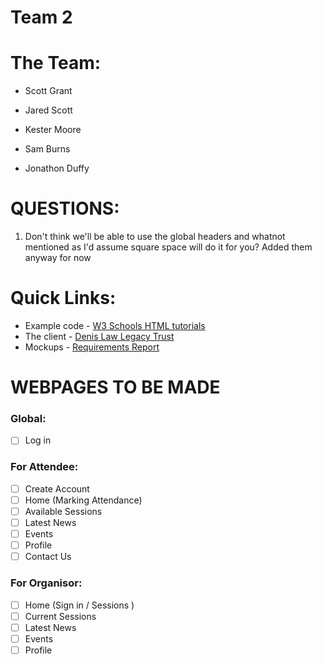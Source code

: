 # Team 2

# The Team:
* Scott Grant

* Jared Scott

* Kester Moore

* Sam Burns

* Jonathon Duffy

# QUESTIONS:
1. Don't think we'll be able to use the global headers and whatnot mentioned as I'd assume square space will do it for you? Added them anyway for now

# Quick Links: 
* Example code - [W3 Schools HTML tutorials](https://www.w3schools.com/html/)
* The client - [Denis Law Legacy Trust](https://www.denislawlegacytrust.org/)
* Mockups - [Requirements Report](https://docs.google.com/document/d/1N3Q9gU3oSs_PNoPBmU8NOy4DVx0aPX5LHv_FyO-Ak80/edit?usp=sharing)

# WEBPAGES TO BE MADE

### Global:
- [ ] Log in 
### For Attendee:
- [ ] Create Account
- [ ] Home (Marking Attendance)
- [ ] Available Sessions 
- [ ] Latest News
- [ ] Events
- [ ] Profile 
- [ ] Contact Us 
### For Organisor:
- [ ] Home (Sign in / Sessions )
- [ ] Current Sessions 
- [ ] Latest News
- [ ] Events
- [ ] Profile
